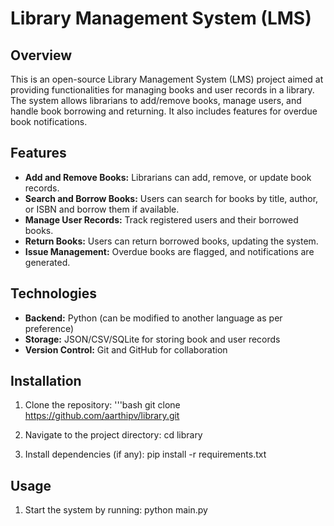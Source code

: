 # Library Management System (LMS)

## Overview
This is an open-source Library Management System (LMS) project aimed at providing functionalities for managing books and user records in a library. The system allows librarians to add/remove books, manage users, and handle book borrowing and returning. It also includes features for overdue book notifications.

## Features
- **Add and Remove Books:** Librarians can add, remove, or update book records.
- **Search and Borrow Books:** Users can search for books by title, author, or ISBN and borrow them if available.
- **Manage User Records:** Track registered users and their borrowed books.
- **Return Books:** Users can return borrowed books, updating the system.
- **Issue Management:** Overdue books are flagged, and notifications are generated.

## Technologies
- **Backend:** Python (can be modified to another language as per preference)
- **Storage:** JSON/CSV/SQLite for storing book and user records
- **Version Control:** Git and GitHub for collaboration

## Installation
1. Clone the repository:
'''bash
git clone https://github.com/aarthipv/library.git

3. Navigate to the project directory:
cd library

4. Install dependencies (if any):
pip install -r requirements.txt


## Usage
1. Start the system by running:
python main.py
